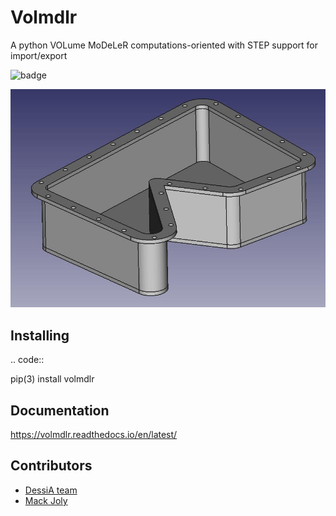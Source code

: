 # Volmdlr

A python VOLume MoDeLeR computations-oriented with STEP support for import/export

![badge](https://drone-opensource.dessia.tech/api/badges/Dessia-tech/volmdlr/status.svg?branch=master)

![casing](https://raw.githubusercontent.com/Dessia-tech/volmdlr/master/doc/source/images/casing.jpg)

## Installing

.. code::

  pip(3) install volmdlr

## Documentation
https://volmdlr.readthedocs.io/en/latest/

## Contributors

- [DessiA team](https://github.com/orgs/Dessia-tech/people)
- [Mack Joly](https://www.linkedin.com/in/mack-joly-979824182/)


